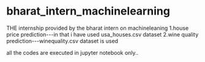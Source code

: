 # bharat_intern_machinelearning
THE internship provided by the bharat intern on machineleaning
1.house price prediction---in that i have used usa_houses.csv dataset 
2.wine quality prediction---winequality.csv dataset is used

all the codes are executed in jupyter notebook only..
